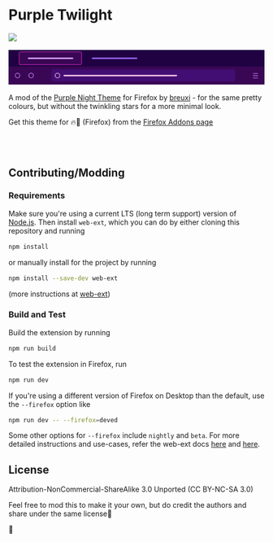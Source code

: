 # Purple Twilight

![](https://img.shields.io/badge/AMO_listing_status-Approved-green)

![preview image](/images/purple-twilight-theme-preview.png)

A mod of the [Purple Night Theme](https://addons.mozilla.org/en-US/firefox/addon/purple-night-theme/) for Firefox by [breuxi](https://addons.mozilla.org/en-US/firefox/user/16198217/) - for the same pretty colours, but without the twinkling stars for a more minimal look.

Get this theme for 🔥🦊 (Firefox) from the [Firefox Addons page](https://addons.mozilla.org/en-US/firefox/addon/purple-twilight-theme/)

<br/>
</br>

## Contributing/Modding

### Requirements

Make sure you're using a current LTS (long term support) version of [Node.js](https://nodejs.org/en/). Then install `web-ext`, which you can do by either cloning this repository and running

```sh
npm install
```

or manually install for the project by running

```sh
npm install --save-dev web-ext
```

(more instructions at [web-ext](https://github.com/mozilla/web-ext))

### Build and Test

Build the extension by running

```sh
npm run build
```

To test the extension in Firefox, run

```sh
npm run dev
```

If you're using a different version of Firefox on Desktop than the default, use the `--firefox` option like

```sh
npm run dev -- --firefox=deved
```

Some other options for `--firefox` include `nightly` and `beta`. For more detailed instructions and use-cases, refer the web-ext docs [here](https://extensionworkshop.com/documentation/develop/getting-started-with-web-ext/#using-web-ext-section) and [here](https://extensionworkshop.com/documentation/develop/web-ext-command-reference/#web-ext-run).

## License

Attribution-NonCommercial-ShareAlike 3.0 Unported (CC BY-NC-SA 3.0)

Feel free to mod this to make it your own, but do credit the authors and share under the same license🤝

💜
